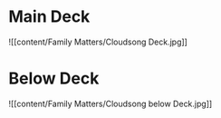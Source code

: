 

# Main Deck
![[content/Family Matters/Cloudsong Deck.jpg]]

# Below Deck
![[content/Family Matters/Cloudsong below Deck.jpg]]
